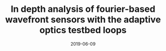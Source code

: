 ---
title: "In depth analysis of fourier-based wavefront sensors with the adaptive optics testbed loops"
collection: publications
permalink: /publication/2019-06-09-24
date: 2019-06-09
venue: '6th International Conference on Adaptive Optics for Extremely Large Telescopes, AO4ELT 2019'
paperurl: 'https://hal.science/hal-02625886/document'
---